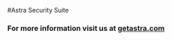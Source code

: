 #Astra Security Suite

### For more information visit us at [getastra.com](https://www.getastra.com/)
